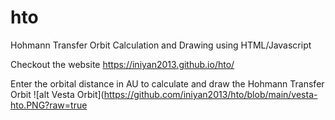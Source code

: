# hto
Hohmann Transfer Orbit Calculation and Drawing using HTML/Javascript 

Checkout the website https://iniyan2013.github.io/hto/

Enter the orbital distance in AU to calculate and draw the Hohmann Transfer Orbit
![alt Vesta Orbit](https://github.com/iniyan2013/hto/blob/main/vesta-hto.PNG?raw=true
